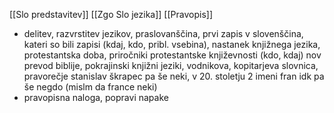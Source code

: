 [[Slo predstavitev]]
[[Zgo Slo jezika]]
[[Pravopis]]

- delitev, razvrstitev jezikov, praslovanščina, prvi zapis v slovenščina, kateri so bili zapisi (kdaj, kdo, pribl. vsebina), nastanek knjižnega jezika, protestantska doba, priročniki protestantske književnosti (kdo, kdaj) nov prevod biblije, pokrajinski knjižni jeziki, vodnikova, kopitarjeva slovnica, pravorečje stanislav škrapec pa še neki, v 20. stoletju 2 imeni fran idk pa še negdo (mislm da france neki)
- pravopisna naloga, popravi napake
